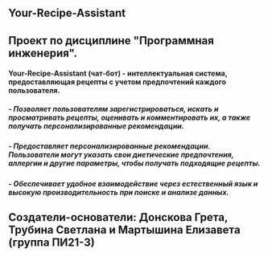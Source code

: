 ## Your-Recipe-Assistant 
## Проект по дисциплине "Программная инженерия".

#### Your-Recipe-Assistant (чат-бот) - интеллектуальная система, предоставляющая рецепты с учетом предпочтений каждого пользователя. 
##### - Позволяет пользователям зарегистрироваться, искать и просматривать рецепты, оценивать и комментировать их, а также получать персонализированные рекомендации.
##### - Предоставляет персонализированные рекомендации. Пользователи могут указать свои диетические предпочтения, аллергии и другие параметры, чтобы получать подходящие рецепты.
##### - Обеспечивает удобное взаимодействие через естественный язык и высокую производительность при поиске и анализе данных.

## Создатели-основатели: Донскова Грета, Трубина Светлана и Мартышина Елизавета (группа ПИ21-3)
